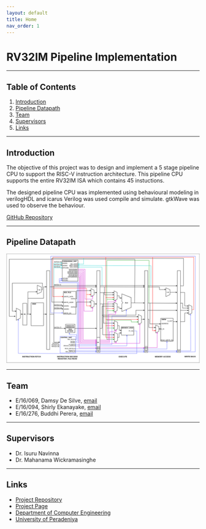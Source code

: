 ```yaml
---
layout: default
title: Home
nav_order: 1
---
```


# RV32IM Pipeline Implementation

---

## Table of Contents

1. [Introduction](#introduction)
2. [Pipeline Datapath](#pipeline-datapath)
3. [Team](#team)
4. [Supervisors](#supervisors)
5. [Links](#links)

---

## Introduction

The objective of this project was to design and implement a 5 stage pipeline CPU to support the RISC-V instruction architecture. This pipeline CPU supports the entire RV32IM ISA which contains 45 instuctions.

The designed pipeline CPU was implemented using behavioural modeling in verilogHDL and icarus Verilog was used compile and simulate. gtkWave was used to observe the behaviour.

[GitHub Repository](https://github.com/cepdnaclk/e16-co502-RV32IM-pipeline-implementation-group1)

---

## Pipeline Datapath

![Pipeline Image](./images/handling_hazards/forwarding_datapath.png)

---

## Team

- E/16/069, Damsy De Silve, [email](mailto:e16069@eng.pdn.ac.lk)
- E/16/094, Shirly Ekanayake, [email](mailto:e16094@eng.pdn.ac.lk)
- E/16/276, Buddhi Perera, [email](mailto:e16276@eng.pdn.ac.lk)

---

## Supervisors

- Dr. Isuru Navinna
- Dr. Mahanama Wickramasinghe

---

## Links

- [Project Repository](https://github.com/cepdnaclk/e16-co502-RV32IM-pipeline-implementation-group1)
- [Project Page](https://cepdnaclk.github.io/e16-co502-RV32IM-pipeline-implementation-group1/)
- [Department of Computer Engineering](http://www.ce.pdn.ac.lk/)
- [University of Peradeniya](https://eng.pdn.ac.lk/)

[//]: # "Please refer this to learn more about Markdown syntax"
[//]: # "https://github.com/adam-p/markdown-here/wiki/Markdown-Cheatsheet"
